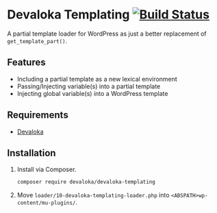 # Devaloka Templating [![Build Status](https://travis-ci.org/devaloka/devaloka-templating.svg?branch=master)](https://travis-ci.org/devaloka/devaloka-templating)

A partial template loader for WordPress as just a better replacement of
```get_template_part()```.

## Features

*   Including a partial template as a new lexical environment
*   Passing/Injecting variable(s) into a partial template
*   Injecting global variable(s) into a WordPress template

## Requirements

*   [Devaloka](https://github.com/devaloka/devaloka)

## Installation

1.  Install via Composer.

    ```sh
    composer require devaloka/devaloka-templating
    ```

2.  Move `loader/10-devaloka-templating-loader.php` into
    `<ABSPATH>wp-content/mu-plugins/`.
